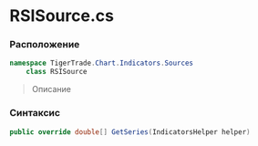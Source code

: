 
# RSISource.cs
### Расположение
```csharp
namespace TigerTrade.Chart.Indicators.Sources  
    class RSISource
```

> Описание

### Синтаксис
```csharp
public override double[] GetSeries(IndicatorsHelper helper)
```

